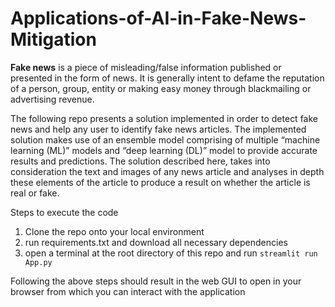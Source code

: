 # Applications-of-AI-in-Fake-News-Mitigation

**Fake news** is a piece of misleading/false information
published or presented in the form of news. It is generally intent to
defame the reputation of a person, group, entity or making easy
money through blackmailing or advertising revenue.

The following repo presents a
solution implemented in order to detect fake news and help any
user to identify fake news articles. The implemented solution makes use of an ensemble model comprising of multiple “machine
learning (ML)” models and “deep learning (DL)” model to provide
accurate results and predictions. The solution described here, takes
into consideration the text and images of any news article and
analyses in depth these elements of the article to produce a result
on whether the article is real or fake. <br>

Steps to execute the code
1. Clone the repo onto your local environment
2. run requirements.txt and download all necessary dependencies
3. open a terminal at the root directory of this repo and run ```streamlit run App.py```

Following the above steps should result in the web GUI to open in your browser from which you can interact with the application <br>
